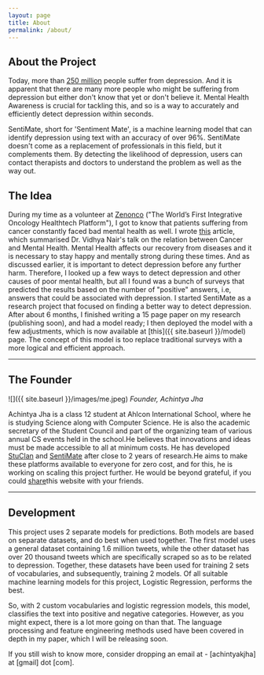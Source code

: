 ```yaml
---
layout: page
title: About
permalink: /about/
---
```


## About the Project

Today, more than [250 million](https://www.who.int/news-room/fact-sheets/detail/depression#:~:text=Depression%20is%20a%20common%20mental,overall%20global%20burden%20of%20disease.)
people suffer from depression. And it is apparent that there are many more people who might be suffering from depression but either don't know that yet or don't believe it. Mental Health Awareness is crucial for tackling this, and so is a way to accurately and efficiently detect depression within seconds.

SentiMate, short for 'Sentiment Mate', is a machine learning model that can identify depression using text with an accuracy of over 96%. SentiMate doesn't come as a replacement of professionals in this field, but it complements them. By detecting the likelihood of depression, users can contact therapists and doctors to understand the problem as well as the
way out.

## The Idea

During my time as a volunteer at [Zenonco](https://zenonco.io) ("The World’s First Integrative Oncology Healthtech Platform"), I got to know that patients suffering from cancer constantly faced bad mental health as well. I wrote [this](https://zenonco.io/healing-circle-talks-with-dr-vidhya-nair) article, which summarised Dr. Vidhya Nair's talk on the relation between Cancer and Mental Health. Mental Health affects our recovery from diseases and it is necessary to stay happy and mentally strong during
these times. And as discussed earlier, it is important to detect depression before any further harm. Therefore, I looked up a few ways to detect depression and other causes of poor mental health, but all I found was a bunch of surveys that predicted the results based on the number of "positive" answers, i.e, answers that could be associated with depression. I started SentiMate as a research project that focused on finding a better way to detect depression. After about 6 months, I finished writing a 15 page paper on my research (publishing soon), and had a model ready; I then deployed the model with a few adjustments, which is now available at [this]({{ site.baseurl }}/model) page. The concept of this model is too replace traditional surveys with a more logical and efficient approach.

---

## The Founder

![]({{ site.baseurl }}/images/me.jpeg)
_Founder, Achintya Jha_

Achintya Jha is a class 12 student at Ahlcon International School, where he is studying Science along with Computer Science. He is also the academic secretary of the Student Council and part of the organizing team of various annual CS events held in the school.He believes that innovations and ideas must be made accessible to all at minimum costs. He has developed [StuClan](https://stuclan.ml) and [SentiMate](https://sentimate.herokuapp.com/) after close to 2 years of research.He aims to make these platforms available to everyone for zero cost, and for this, he is working on scaling this project further. He would be beyond grateful, if you could [share](https://twitter.com/intent/tweet?original_referer=https%3A%2F%2Fsentimate.herokuapp.com%2F&ref_src=twsrc%5Etfw%7Ctwcamp%5Ebuttonembed%7Ctwterm%5Eshare%7Ctwgr%5E&text=Guys%20have%20a%20look%20at%20SentiMate!!%20It%20can%20detect%20depression%20using%20text!!&url=https%3A%2F%2Fsentimate.herokuapp.com&via=achintyajha05)this website with your friends.

---

## Development

This project uses 2 separate models for predictions. Both models are based on separate datasets, and do best when used together. The first model uses a general dataset containing 1.6 million tweets, while the other dataset has over 20 thousand tweets which are specifically scraped so as to be related to depression. Together, these datasets have been used for training 2 sets of vocabularies, and subsequently, training 2 models. Of all suitable machine learning models for this project, Logistic Regression, performs the best.

So, with 2 custom vocabularies and logistic regression models, this model, classifies the text into positive and negative categories.
However, as you might expect, there is a lot more going on than that. The language processing and feature engineering methods used have been
covered in depth in my paper, which I will be releasing soon.

If you still wish to know more, consider dropping an email at -
[achintyakjha] at [gmail] dot [com].
